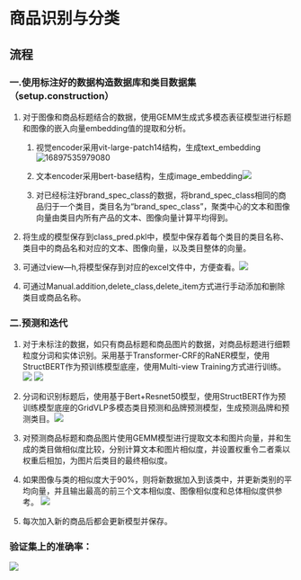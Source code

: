 # 商品识别与分类

## 流程

### 一.使用标注好的数据构造数据库和类目数据集（setup.construction）
1. 对于图像和商品标题结合的数据，使用GEMM生成式多模态表征模型进行标题和图像的嵌入向量embedding值的提取和分析。
    1. 视觉encoder采用vit-large-patch14结构，生成text_embedding![16897535979080](https://github.com/hetonghui02/spec_classification/assets/36235543/d20c8626-5498-4918-8e6f-bb54a11cc092)


    2. 文本encoder采用bert-base结构，生成image_embedding![](assets/16897536186855.jpg)

    3. 对已经标注好brand_spec_class的数据，将brand_spec_class相同的商品归于一个类目，类目名为“brand_spec_class”，聚类中心的文本和图像向量由类目内所有产品的文本、图像向量计算平均得到。
2. 将生成的模型保存到class_pred.pkl中，模型中保存着每个类目的类目名称、类目中的商品名和对应的文本、图像向量，以及类目整体的向量。
3. 可通过view—h,将模型保存到对应的excel文件中，方便查看。![](assets/16897532628655.jpg)

4.   可通过Manual.addition,delete_class,delete_item方式进行手动添加和删除类目或商品名称。

### 二.预测和迭代
1. 对于未标注的数据，如只有商品标题和商品图片的数据，对商品标题进行细颗粒度分词和实体识别。采用基于Transformer-CRF的RaNER模型，使用StructBERT作为预训练模型底座，使用Multi-view Training方式进行训练。![](assets/16897536717438.jpg)
![](assets/16897537046698.jpg)

1. 分词和识别标题后，使用基于Bert+Resnet50模型，使用StructBERT作为预训练模型底座的GridVLP多模态类目预测和品牌预测模型，生成预测品牌和预测类目。![](assets/16897541329755.jpg)

2. 对预测商品标题和商品图片使用GEMM模型进行提取文本和图片向量，并和生成的类目做相似度比较，分别计算文本和图片相似度，并设置权重令二者乘以权重后相加，为图片后类目的最终相似度。

3. 如果图像与类的相似度大于90%，则将新数据加入到该类中，并更新类别的平均向量，并且输出最高的前三个文本相似度、图像相似度和总体相似度供参考。 ![](assets/16897550529937.jpg)

4. 每次加入新的商品后都会更新模型并保存。

### 验证集上的准确率：
![](assets/16897551589921.jpg)


